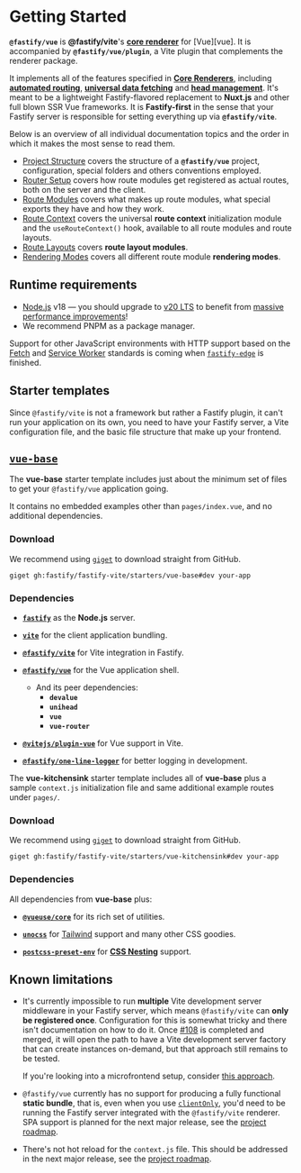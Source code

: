 <!--@include: ../guide/parts/links.md-->

# Getting Started

**`@fastify/vue`** is **@fastify/vite**'s [**core renderer**](/guide/core-renderers) for [Vue][vue]. It is accompanied by **`@fastify/vue/plugin`**, a Vite plugin that complements the renderer package.

It implements all of the features specified in [**Core Renderers**](/guide/core-renderers), including [**automated routing**](/vue/router-setup), [**universal data fetching**](/vue/route-modules#data-fetching) and [**head management**](/vue/route-modules#page-metadata). It's meant to be a lightweight Fastify-flavored replacement to **Nuxt.js** and other full blown SSR Vue frameworks. It is **Fastify-first** in the sense that your Fastify server is responsible for setting everything up via **`@fastify/vite`**.

Below is an overview of all individual documentation topics and the order in which it makes the most sense to read them.

- [Project Structure](/vue/project-structure) covers the structure of a **`@fastify/vue`** project, configuration, special folders and others conventions employed.
- [Router Setup](/vue/router-setup) covers how route modules get registered as actual routes, both on the server and the client.
- [Route Modules](/vue/route-modules) covers what makes up route modules, what special exports they have and how they work. 
- [Route Context](/vue/route-context) covers the universal **route context** initialization module and the `useRouteContext()` hook, available to all route modules and route layouts.
- [Route Layouts](/vue/route-layouts) covers **route layout modules**.
- [Rendering Modes](/vue/rendering-modes) covers all different route module **rendering modes**.

## Runtime requirements

- [Node.js](https://nodejs.org/en/) v18 — you should upgrade to [v20 LTS](https://nodejs.org/en/blog/announcements/v20-release-announce) to benefit from [massive performance improvements](https://blog.rafaelgss.dev/state-of-nodejs-performance-2023)!
- We recommend PNPM as a package manager.

Support for other JavaScript environments with HTTP support based on the [Fetch](https://fetch.spec.whatwg.org/) and [Service Worker](https://www.w3.org/TR/service-workers/) standards is coming when [`fastify-edge`](https://github.com/galvez/fastify-edge) is finished.

## Starter templates

Since `@fastify/vite` is not a framework but rather a Fastify plugin, it can't run your application on its own, you need to have your Fastify server, a Vite configuration file, and the basic file structure that make up your frontend.

## <a href="https://github.com/fastify/fastify-vite/tree/dev/starters/vue-base" target="_blank" rel="noreferrer"><code style="white-space: nowrap;">vue-base</code></a>

The **vue-base** starter template includes just about the minimum set of files to get your `@fastify/vue` application going. 

It contains no embedded examples other than `pages/index.vue`, and no additional dependencies.

### Download

We recommend using [`giget`](https://github.com/unjs/giget) to download straight from GitHub.

```
giget gh:fastify/fastify-vite/starters/vue-base#dev your-app
```

### Dependencies

- [**`fastify`**](https://github.com/fastify/fastify) as the **Node.js** server.

- [**`vite`**](https://vitejs.dev/) for the client application bundling.

- [**`@fastify/vite`**](https://github.com/fastify/fastify-vite) for Vite integration in Fastify.

- [**`@fastify/vue`**](https://github.com/fastify/fastify-vite/tree/dev/packages/fastify-vue) for the Vue application shell.
  - And its peer dependencies:
    - **`devalue`**
    - **`unihead`**
    - **`vue`**
    - **`vue-router`**

- [**`@vitejs/plugin-vue`**](https://github.com/vitejs/vite-plugin-vue) for Vue support in Vite.

- [**`@fastify/one-line-logger`**](https://github.com/fastify/one-line-logger) for better logging in development.

The **vue-kitchensink** starter template includes all of **vue-base** plus a sample `context.js` initialization file and same additional example routes under `pages/`.


### Download

We recommend using [`giget`](https://github.com/unjs/giget) to download straight from GitHub.

```
giget gh:fastify/fastify-vite/starters/vue-kitchensink#dev your-app
```

### Dependencies

All dependencies from **vue-base** plus:

- [**`@vueuse/core`**](https://vueuse.org/) for its rich set of utilities.

- [**`unocss`**](https://github.com/unocss/unocss) for [Tailwind](https://unocss.dev/presets/wind) support and many other CSS goodies.

- [**`postcss-preset-env`**](https://www.npmjs.com/package/postcss-preset-env) for [**CSS Nesting**](https://www.w3.org/TR/css-nesting-1/) support.

## Known limitations

- It's currently impossible to run **multiple** Vite development server middleware in your Fastify server, which means `@fastify/vite` can **only be registered once**. Configuration for this is somewhat tricky and there isn't documentation on how to do it. Once [#108](https://github.com/fastify/fastify-vite/pull/108) is completed and merged, it will open the path to have a Vite development server factory that can create instances on-demand, but that approach still remains to be tested.

  If you're looking into a microfrontend setup, consider [this approach](https://dev.to/getjv/react-micro-frontends-with-vite-5442).

- `@fastify/vue` currently has no support for producing a fully functional **static bundle**, that is, even when you use [`clientOnly`](/vue/rendering-modes#client-only), you'd need to be running the Fastify server integrated with the `@fastify/vite` renderer. SPA support is planned for the next major release, see the [project roadmap](/roadmap).

- There's not hot reload for the `context.js` file. This should be addressed in the next major release, see the [project roadmap](/roadmap).
